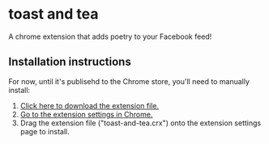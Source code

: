 # toast and tea
A chrome extension that adds poetry to your Facebook feed!

## Installation instructions
For now, until it's publisehd to the Chrome store, you'll need to manually install:
1. [Click here to download the extension file.](https://github.com/alecglassford/facebook-poetry/raw/master/toast-and-tea.crx)
2. [Go to the extension settings in Chrome.](chrome://extensions)
3. Drag the extension file ("toast-and-tea.crx") onto the extension settings page to install.
